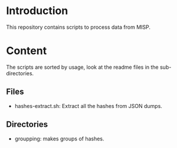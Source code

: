 # Introduction

This repository contains scripts to process data from MISP.

# Content

The scripts are sorted by usage, look at the readme files in the sub-directories.


## Files

* hashes-extract.sh: Extract all the hashes from JSON dumps.

## Directories

* groupping: makes groups of hashes.
